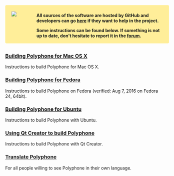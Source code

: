 <div style="background-color:#FFEE99;padding:10px 10px 2px 10px;width:100%;font-weight:bold;border-radius:4px;margin-bottom:30px">
<img src="images/github.png" style="float:left;margin:10px 0 0 10px">
<div style="margin:5px 0 0 90px">
<p>All sources of the software are hosted by GitHub and developers can go <a href="https://github.com/davy7125/polyphone" target="_blank">here</a> if they want to help in the project.</p>
<p>Some instructions can be found below. If something is not up to date, don't hesitate to report it in the <a href="https://www.polyphone-soundfonts.com/en/forum">forum</a>.</p>
</div>
</div>

### [Building Polyphone for Mac OS X](development/building-polyphone-for-mac-os-x.md)

Instructions to build Polyphone for Mac OS X.

### [Building Polyphone for Fedora](development/building-polyphone-for-fedora.md)

Instructions to build Polyphone on Fedora (verified: Aug 7, 2016 on Fedora 24, 64bit).

### [Building Polyphone for Ubuntu](development/building-polyphone-for-ubuntu.md)

Instructions to build Polyphone with Ubuntu.

### [Using Qt Creator to build Polyphone](development/using-qt-creator-to-build-polyphone.md)

Instructions to build Polyphone with Qt Creator.

### [Translate Polyphone](development/translate-polyphone.md)

For all people willing to see Polyphone in their own language.